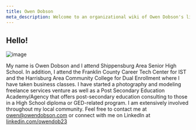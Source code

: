 ```yaml
---
title: Owen Dobson
meta_description: Welcome to an organizational wiki of Owen Dobson's life. 
---
```


## Hello!

![image](https://github.com/otdobson/bearblogreplacement-owen/assets/63920494/9e370d42-7607-460a-b002-48794741754b)

My name is Owen Dobson and I attend Shippensburg Area Senior High School. In addition, I attend the Franklin County Career Tech Center for IST and the Harrisburg Area Community College for Dual Enrollment where I have taken business classes. I have started a photography and modeling freelance services venture as well as a Post Secondary Education Academy/Agency that offers post-secondary education consulting to those in a High School diploma or GED-related program. I am extensively involved throughout my local community. Feel free to contact me at [owen@owendobson.com](mailto:owen@owendobson.com) or connect with me on LinkedIn at [linkedin.com/owendob23](linkedin.com/in/owendob23)
